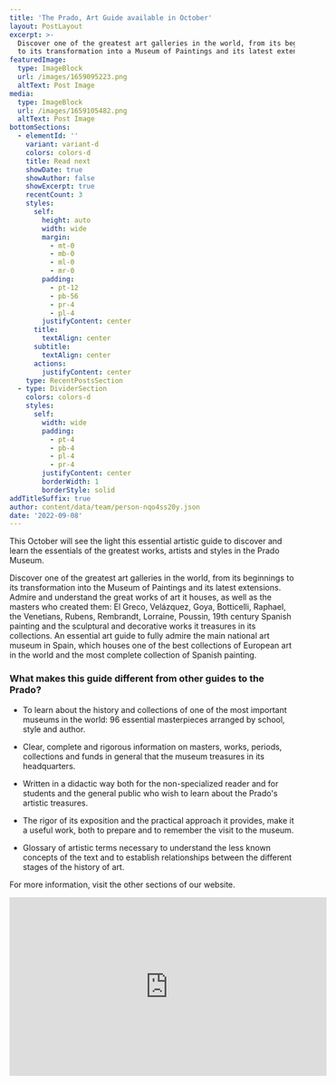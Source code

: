 ```yaml
---
title: 'The Prado, Art Guide available in October'
layout: PostLayout
excerpt: >-
  Discover one of the greatest art galleries in the world, from its beginnings
  to its transformation into a Museum of Paintings and its latest extensions.
featuredImage:
  type: ImageBlock
  url: /images/1659095223.png
  altText: Post Image
media:
  type: ImageBlock
  url: /images/1659105482.png
  altText: Post Image
bottomSections:
  - elementId: ''
    variant: variant-d
    colors: colors-d
    title: Read next
    showDate: true
    showAuthor: false
    showExcerpt: true
    recentCount: 3
    styles:
      self:
        height: auto
        width: wide
        margin:
          - mt-0
          - mb-0
          - ml-0
          - mr-0
        padding:
          - pt-12
          - pb-56
          - pr-4
          - pl-4
        justifyContent: center
      title:
        textAlign: center
      subtitle:
        textAlign: center
      actions:
        justifyContent: center
    type: RecentPostsSection
  - type: DividerSection
    colors: colors-d
    styles:
      self:
        width: wide
        padding:
          - pt-4
          - pb-4
          - pl-4
          - pr-4
        justifyContent: center
        borderWidth: 1
        borderStyle: solid
addTitleSuffix: true
author: content/data/team/person-nqo4ss20y.json
date: '2022-09-08'
---
```

This October will see the light this essential artistic guide to discover and learn the essentials of the greatest works, artists and styles in the Prado Museum.

Discover one of the greatest art galleries in the world, from its beginnings to its transformation into the Museum of Paintings and its latest extensions. Admire and understand the great works of art it houses, as well as the masters who created them: El Greco, Velázquez, Goya, Botticelli, Raphael, the Venetians, Rubens, Rembrandt, Lorraine, Poussin, 19th century Spanish painting and the sculptural and decorative works it treasures in its collections. An essential art guide to fully admire the main national art museum in Spain, which houses one of the best collections of European art in the world and the most complete collection of Spanish painting.

### What makes this guide different from other guides to the Prado?

*   To learn about the history and collections of one of the most important museums in the world: 96 essential masterpieces arranged by school, style and author.

*   Clear, complete and rigorous information on masters, works, periods, collections and funds in general that the museum treasures in its headquarters.

*   Written in a didactic way both for the non-specialized reader and for students and the general public who wish to learn about the Prado's artistic treasures.

*   The rigor of its exposition and the practical approach it provides, make it a useful work, both to prepare and to remember the visit to the museum.

*   Glossary of artistic terms necessary to understand the less known concepts of the text and to establish relationships between the different stages of the history of art.

For more information, visit the other sections of our website.

<center><iframe width="560" height="315" src="https://www.youtube.com/embed/D5RBmxS7IZ0" title="YouTube video player" frameborder="0" allow="accelerometer; autoplay; clipboard-write; encrypted-media; gyroscope; picture-in-picture" allowfullscreen></iframe></center>

